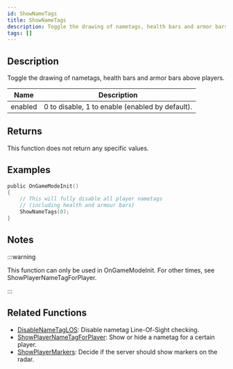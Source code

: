 ```yaml
---
id: ShowNameTags
title: ShowNameTags
description: Toggle the drawing of nametags, health bars and armor bars above players.
tags: []
---
```


## Description

Toggle the drawing of nametags, health bars and armor bars above players.

| Name    | Description                                     |
| ------- | ----------------------------------------------- |
| enabled | 0 to disable, 1 to enable (enabled by default). |

## Returns

This function does not return any specific values.

## Examples

```c
public OnGameModeInit()
{
    // This will fully disable all player nametags
    // (including health and armour bars)
    ShowNameTags(0);
}
```

## Notes

:::warning

This function can only be used in OnGameModeInit. For other times, see ShowPlayerNameTagForPlayer.

:::

## Related Functions

- [DisableNameTagLOS](DisableNameTagLOS.md): Disable nametag Line-Of-Sight checking.
- [ShowPlayerNameTagForPlayer](ShowPlayerNameTagForPlayer.md): Show or hide a nametag for a certain player.
- [ShowPlayerMarkers](ShowPlayerMarkers.md): Decide if the server should show markers on the radar.
